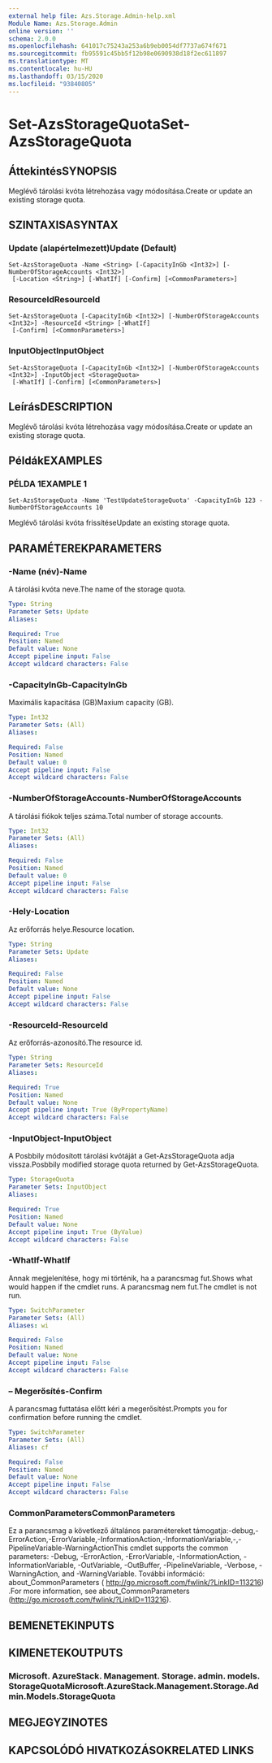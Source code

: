 ```yaml
---
external help file: Azs.Storage.Admin-help.xml
Module Name: Azs.Storage.Admin
online version: ''
schema: 2.0.0
ms.openlocfilehash: 641017c75243a253a6b9eb0054df7737a674f671
ms.sourcegitcommit: fb95591c45bb5f12b98e0690938d18f2ec611897
ms.translationtype: MT
ms.contentlocale: hu-HU
ms.lasthandoff: 03/15/2020
ms.locfileid: "93840805"
---
```

# <span data-ttu-id="037dd-101">Set-AzsStorageQuota</span><span class="sxs-lookup"><span data-stu-id="037dd-101">Set-AzsStorageQuota</span></span>

## <span data-ttu-id="037dd-102">Áttekintés</span><span class="sxs-lookup"><span data-stu-id="037dd-102">SYNOPSIS</span></span>
<span data-ttu-id="037dd-103">Meglévő tárolási kvóta létrehozása vagy módosítása.</span><span class="sxs-lookup"><span data-stu-id="037dd-103">Create or update an existing storage quota.</span></span>

## <span data-ttu-id="037dd-104">SZINTAXISA</span><span class="sxs-lookup"><span data-stu-id="037dd-104">SYNTAX</span></span>

### <span data-ttu-id="037dd-105">Update (alapértelmezett)</span><span class="sxs-lookup"><span data-stu-id="037dd-105">Update (Default)</span></span>
```
Set-AzsStorageQuota -Name <String> [-CapacityInGb <Int32>] [-NumberOfStorageAccounts <Int32>]
 [-Location <String>] [-WhatIf] [-Confirm] [<CommonParameters>]
```

### <span data-ttu-id="037dd-106">ResourceId</span><span class="sxs-lookup"><span data-stu-id="037dd-106">ResourceId</span></span>
```
Set-AzsStorageQuota [-CapacityInGb <Int32>] [-NumberOfStorageAccounts <Int32>] -ResourceId <String> [-WhatIf]
 [-Confirm] [<CommonParameters>]
```

### <span data-ttu-id="037dd-107">InputObject</span><span class="sxs-lookup"><span data-stu-id="037dd-107">InputObject</span></span>
```
Set-AzsStorageQuota [-CapacityInGb <Int32>] [-NumberOfStorageAccounts <Int32>] -InputObject <StorageQuota>
 [-WhatIf] [-Confirm] [<CommonParameters>]
```

## <span data-ttu-id="037dd-108">Leírás</span><span class="sxs-lookup"><span data-stu-id="037dd-108">DESCRIPTION</span></span>
<span data-ttu-id="037dd-109">Meglévő tárolási kvóta létrehozása vagy módosítása.</span><span class="sxs-lookup"><span data-stu-id="037dd-109">Create or update an existing storage quota.</span></span>

## <span data-ttu-id="037dd-110">Példák</span><span class="sxs-lookup"><span data-stu-id="037dd-110">EXAMPLES</span></span>

### <span data-ttu-id="037dd-111">PÉLDA 1</span><span class="sxs-lookup"><span data-stu-id="037dd-111">EXAMPLE 1</span></span>
```
Set-AzsStorageQuota -Name 'TestUpdateStorageQuota' -CapacityInGb 123 -NumberOfStorageAccounts 10
```

<span data-ttu-id="037dd-112">Meglévő tárolási kvóta frissítése</span><span class="sxs-lookup"><span data-stu-id="037dd-112">Update an existing storage quota.</span></span>

## <span data-ttu-id="037dd-113">PARAMÉTEREK</span><span class="sxs-lookup"><span data-stu-id="037dd-113">PARAMETERS</span></span>

### <span data-ttu-id="037dd-114">-Name (név)</span><span class="sxs-lookup"><span data-stu-id="037dd-114">-Name</span></span>
<span data-ttu-id="037dd-115">A tárolási kvóta neve.</span><span class="sxs-lookup"><span data-stu-id="037dd-115">The name of the storage quota.</span></span>

```yaml
Type: String
Parameter Sets: Update
Aliases:

Required: True
Position: Named
Default value: None
Accept pipeline input: False
Accept wildcard characters: False
```

### <span data-ttu-id="037dd-116">-CapacityInGb</span><span class="sxs-lookup"><span data-stu-id="037dd-116">-CapacityInGb</span></span>
<span data-ttu-id="037dd-117">Maximális kapacitása (GB)</span><span class="sxs-lookup"><span data-stu-id="037dd-117">Maxium capacity (GB).</span></span>

```yaml
Type: Int32
Parameter Sets: (All)
Aliases:

Required: False
Position: Named
Default value: 0
Accept pipeline input: False
Accept wildcard characters: False
```

### <span data-ttu-id="037dd-118">-NumberOfStorageAccounts</span><span class="sxs-lookup"><span data-stu-id="037dd-118">-NumberOfStorageAccounts</span></span>
<span data-ttu-id="037dd-119">A tárolási fiókok teljes száma.</span><span class="sxs-lookup"><span data-stu-id="037dd-119">Total number of storage accounts.</span></span>

```yaml
Type: Int32
Parameter Sets: (All)
Aliases:

Required: False
Position: Named
Default value: 0
Accept pipeline input: False
Accept wildcard characters: False
```

### <span data-ttu-id="037dd-120">-Hely</span><span class="sxs-lookup"><span data-stu-id="037dd-120">-Location</span></span>
<span data-ttu-id="037dd-121">Az erőforrás helye.</span><span class="sxs-lookup"><span data-stu-id="037dd-121">Resource location.</span></span>

```yaml
Type: String
Parameter Sets: Update
Aliases:

Required: False
Position: Named
Default value: None
Accept pipeline input: False
Accept wildcard characters: False
```

### <span data-ttu-id="037dd-122">-ResourceId</span><span class="sxs-lookup"><span data-stu-id="037dd-122">-ResourceId</span></span>
<span data-ttu-id="037dd-123">Az erőforrás-azonosító.</span><span class="sxs-lookup"><span data-stu-id="037dd-123">The resource id.</span></span>

```yaml
Type: String
Parameter Sets: ResourceId
Aliases:

Required: True
Position: Named
Default value: None
Accept pipeline input: True (ByPropertyName)
Accept wildcard characters: False
```

### <span data-ttu-id="037dd-124">-InputObject</span><span class="sxs-lookup"><span data-stu-id="037dd-124">-InputObject</span></span>
<span data-ttu-id="037dd-125">A Posbbily módosított tárolási kvótáját a Get-AzsStorageQuota adja vissza.</span><span class="sxs-lookup"><span data-stu-id="037dd-125">Posbbily modified storage quota returned by Get-AzsStorageQuota.</span></span>

```yaml
Type: StorageQuota
Parameter Sets: InputObject
Aliases:

Required: True
Position: Named
Default value: None
Accept pipeline input: True (ByValue)
Accept wildcard characters: False
```

### <span data-ttu-id="037dd-126">-WhatIf</span><span class="sxs-lookup"><span data-stu-id="037dd-126">-WhatIf</span></span>
<span data-ttu-id="037dd-127">Annak megjelenítése, hogy mi történik, ha a parancsmag fut.</span><span class="sxs-lookup"><span data-stu-id="037dd-127">Shows what would happen if the cmdlet runs.</span></span>
<span data-ttu-id="037dd-128">A parancsmag nem fut.</span><span class="sxs-lookup"><span data-stu-id="037dd-128">The cmdlet is not run.</span></span>

```yaml
Type: SwitchParameter
Parameter Sets: (All)
Aliases: wi

Required: False
Position: Named
Default value: None
Accept pipeline input: False
Accept wildcard characters: False
```

### <span data-ttu-id="037dd-129">– Megerősítés</span><span class="sxs-lookup"><span data-stu-id="037dd-129">-Confirm</span></span>
<span data-ttu-id="037dd-130">A parancsmag futtatása előtt kéri a megerősítést.</span><span class="sxs-lookup"><span data-stu-id="037dd-130">Prompts you for confirmation before running the cmdlet.</span></span>

```yaml
Type: SwitchParameter
Parameter Sets: (All)
Aliases: cf

Required: False
Position: Named
Default value: None
Accept pipeline input: False
Accept wildcard characters: False
```

### <span data-ttu-id="037dd-131">CommonParameters</span><span class="sxs-lookup"><span data-stu-id="037dd-131">CommonParameters</span></span>
<span data-ttu-id="037dd-132">Ez a parancsmag a következő általános paramétereket támogatja:-debug,-ErrorAction,-ErrorVariable,-InformationAction,-InformationVariable,-,-PipelineVariable-WarningAction</span><span class="sxs-lookup"><span data-stu-id="037dd-132">This cmdlet supports the common parameters: -Debug, -ErrorAction, -ErrorVariable, -InformationAction, -InformationVariable, -OutVariable, -OutBuffer, -PipelineVariable, -Verbose, -WarningAction, and -WarningVariable.</span></span> <span data-ttu-id="037dd-133">További információ: about_CommonParameters ( http://go.microsoft.com/fwlink/?LinkID=113216) .</span><span class="sxs-lookup"><span data-stu-id="037dd-133">For more information, see about_CommonParameters (http://go.microsoft.com/fwlink/?LinkID=113216).</span></span>

## <span data-ttu-id="037dd-134">BEMENETEK</span><span class="sxs-lookup"><span data-stu-id="037dd-134">INPUTS</span></span>

## <span data-ttu-id="037dd-135">KIMENETEK</span><span class="sxs-lookup"><span data-stu-id="037dd-135">OUTPUTS</span></span>

### <span data-ttu-id="037dd-136">Microsoft. AzureStack. Management. Storage. admin. models. StorageQuota</span><span class="sxs-lookup"><span data-stu-id="037dd-136">Microsoft.AzureStack.Management.Storage.Admin.Models.StorageQuota</span></span>

## <span data-ttu-id="037dd-137">MEGJEGYZI</span><span class="sxs-lookup"><span data-stu-id="037dd-137">NOTES</span></span>

## <span data-ttu-id="037dd-138">KAPCSOLÓDÓ HIVATKOZÁSOK</span><span class="sxs-lookup"><span data-stu-id="037dd-138">RELATED LINKS</span></span>
